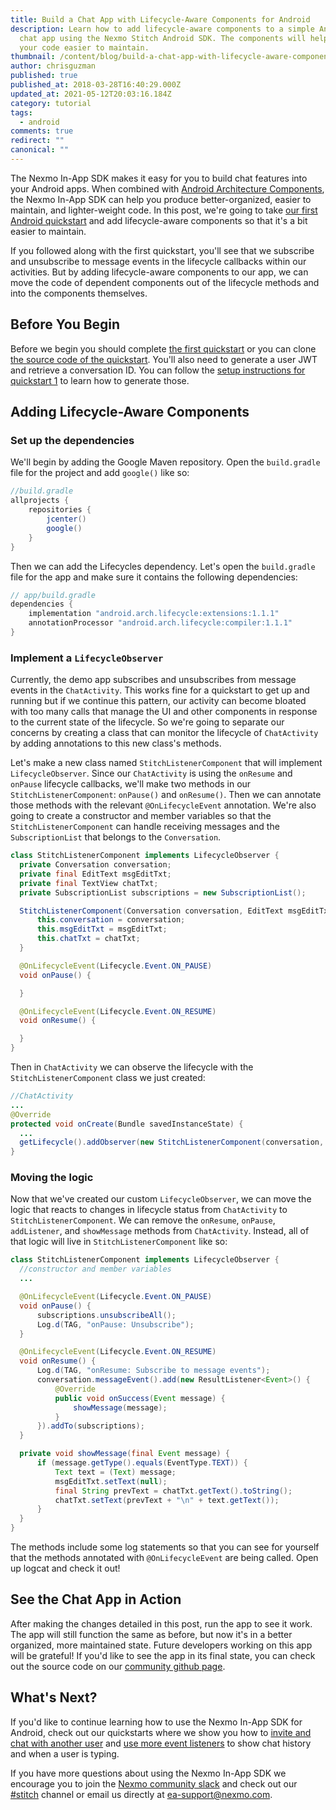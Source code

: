 ```yaml
---
title: Build a Chat App with Lifecycle-Aware Components for Android
description: Learn how to add lifecycle-aware components to a simple Android
  chat app using the Nexmo Stitch Android SDK. The components will help make
  your code easier to maintain.
thumbnail: /content/blog/build-a-chat-app-with-lifecycle-aware-components-for-android-dr/29681523_10214313232718463_78717085_o.jpg
author: chrisguzman
published: true
published_at: 2018-03-28T16:40:29.000Z
updated_at: 2021-05-12T20:03:16.184Z
category: tutorial
tags:
  - android
comments: true
redirect: ""
canonical: ""
---
```

The Nexmo In-App SDK makes it easy for you to build chat features into your Android apps. When combined with [Android Architecture Components](https://developer.android.com/topic/libraries/architecture/index.html), the Nexmo In-App SDK can help you produce better-organized, easier to maintain, and lighter-weight code. In this post, we're going to take [our first Android quickstart](https://developer.nexmo.com/stitch/in-app-messaging/guides/1-simple-conversation?platform=android) and add lifecycle-aware components so that it's a bit easier to maintain.

If you followed along with the first quickstart, you'll see that we subscribe and unsubscribe to message events in the lifecycle callbacks within our activities. But by adding lifecycle-aware components to our app, we can move the code of dependent components out of the lifecycle methods and into the components themselves.


## Before You Begin

Before we begin you should complete [the first quickstart](https://developer.nexmo.com/stitch/in-app-messaging/guides/1-simple-conversation?platform=android) or you can clone [the source code of the quickstart](https://github.com/Nexmo/conversation-android-quickstart/tree/master/examples/1-simple-conversation). You'll also need to generate a user JWT and retrieve a conversation ID. You can follow the [setup instructions for quickstart 1](https://developer.nexmo.com/stitch/in-app-messaging/guides/1-simple-conversation?platform=android#1-setup) to learn how to generate those.

## Adding Lifecycle-Aware Components

### Set up the dependencies

We'll begin by adding the Google Maven repository. Open the `build.gradle` file for the project and add `google()` like so:

```groovy
//build.gradle
allprojects {
    repositories {
        jcenter()
        google()
    }
}
```

Then we can add the Lifecycles dependency. Let's open the `build.gradle` file for the app and make sure it contains the following dependencies:

```groovy
// app/build.gradle
dependencies {
    implementation "android.arch.lifecycle:extensions:1.1.1"
    annotationProcessor "android.arch.lifecycle:compiler:1.1.1"
}
```

### Implement a `LifecycleObserver`

Currently, the demo app subscribes and unsubscribes from message events in the `ChatActivity`. This works fine for a quickstart to get up and running but if we continue this pattern, our activity can become bloated with too many calls that manage the UI and other components in response to the current state of the lifecycle. So we're going to separate our concerns by creating a class that can monitor the lifecycle of `ChatActivity` by adding annotations to this new class's methods.

Let's make a new class named `StitchListenerComponent` that will implement `LifecycleObserver`. Since our `ChatActivity` is using the `onResume` and `onPause` lifecycle callbacks, we'll make two methods in our `StitchListenerComponent`: `onPause()` and `onResume()`. Then we can annotate those methods with the relevant `@OnLifecycleEvent` annotation. We're also going to create a constructor and member variables so that the `StitchListenerComponent` can handle receiving messages and the `SubscriptionList` that belongs to the `Conversation`.

```java
class StitchListenerComponent implements LifecycleObserver {
  private Conversation conversation;
  private final EditText msgEditTxt;
  private final TextView chatTxt;
  private SubscriptionList subscriptions = new SubscriptionList();

  StitchListenerComponent(Conversation conversation, EditText msgEditTxt, TextView chatTxt) {
      this.conversation = conversation;
      this.msgEditTxt = msgEditTxt;
      this.chatTxt = chatTxt;
  }

  @OnLifecycleEvent(Lifecycle.Event.ON_PAUSE)
  void onPause() {

  }

  @OnLifecycleEvent(Lifecycle.Event.ON_RESUME)
  void onResume() {

  }
}
```

Then in `ChatActivity` we can observe the lifecycle with the `StitchListenerComponent` class we just created:

```java
//ChatActivity
...
@Override
protected void onCreate(Bundle savedInstanceState) {
  ...
  getLifecycle().addObserver(new StitchListenerComponent(conversation, msgEditTxt, chatTxt));
}
```

### Moving the logic

Now that we've created our custom `LifecycleObserver`, we can move the logic that reacts to changes in lifecycle status from `ChatActivity` to `StitchListenerComponent`. We can remove the `onResume`, `onPause`, `addListener`, and `showMessage` methods from `ChatActivity`. Instead, all of that logic will live in `StitchListenerComponent` like so:

```java
class StitchListenerComponent implements LifecycleObserver {
  //constructor and member variables
  ...

  @OnLifecycleEvent(Lifecycle.Event.ON_PAUSE)
  void onPause() {
      subscriptions.unsubscribeAll();
      Log.d(TAG, "onPause: Unsubscribe");
  }

  @OnLifecycleEvent(Lifecycle.Event.ON_RESUME)
  void onResume() {
      Log.d(TAG, "onResume: Subscribe to message events");
      conversation.messageEvent().add(new ResultListener<Event>() {
          @Override
          public void onSuccess(Event message) {
              showMessage(message);
          }
      }).addTo(subscriptions);
  }

  private void showMessage(final Event message) {
      if (message.getType().equals(EventType.TEXT)) {
          Text text = (Text) message;
          msgEditTxt.setText(null);
          final String prevText = chatTxt.getText().toString();
          chatTxt.setText(prevText + "\n" + text.getText());
      }
  }
}
```
The methods include some log statements so that you can see for yourself that the methods annotated with `@OnLifecycleEvent` are being called. Open up logcat and check it out!

## See the Chat App in Action

After making the changes detailed in this post, run the app to see it work. The app will still function the same as before, but now it's in a better organized, more maintained state. Future developers working on this app will be grateful! If you'd like to see the app in its final state, you can check out the source code on our [community github page](https://github.com/nexmo-community/stitch-android-lifecycle-components).

## What's Next?

If you'd like to continue learning how to use the Nexmo In-App SDK for Android, check out our quickstarts where we show you how to [invite and chat with another user](https://developer.nexmo.com/stitch/in-app-messaging/guides/2-inviting-members?platform=android) and [use more event listeners](https://developer.nexmo.com/stitch/in-app-messaging/guides/3-utilizing-events?platform=android) to show chat history and when a user is typing. 

If you have more questions about using the Nexmo In-App SDK we encourage you to join the [Nexmo community slack](https://developer.nexmo.com/community/slack/) and check out our [#stitch](https://nexmo-community.slack.com/messages/C9H152ATW) channel or email us directly at [ea-support@nexmo.com](mailto:ea-support@nexmo.com).